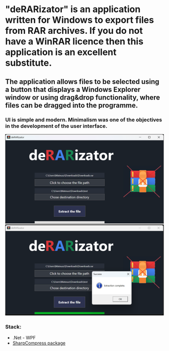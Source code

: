 # "deRARizator" is an application written for Windows to export files from RAR archives. If you do not have a WinRAR licence then this application is an excellent substitute.

## The application allows files to be selected using a button that displays a Windows Explorer window or using drag&drop functionality, where files can be dragged into the programme.

### UI is simple and modern. Minimalism was one of the objectives in the development of the user interface.
<img src="images/image1.png">
<img src="images/image2.png">

<h3>Stack:</h3>
<ul>
 <li>.Net - WPF</li>
 <li><a href="https://www.nuget.org/packages/SharpCompress/0.36.0?_src=template">SharpCompress package</li>
</ul>
